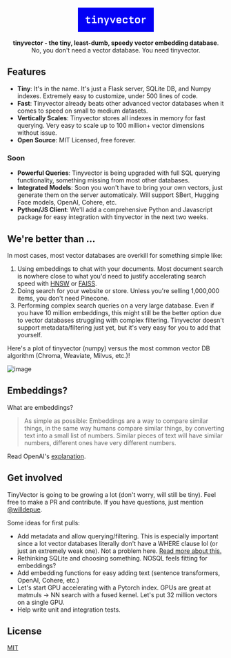 <p align="center">
  <img src="https://github.com/0hq/tinyvector/blob/main/assets/TINYVECTORLOGO.png?raw=true" alt="tinyvector logo">
</p>


<p align="center">
    <b>tinyvector - the tiny, least-dumb, speedy vector embedding database</b>. <br />
    No, you don't need a vector database. You need tinyvector.
</p>

## Features
- __Tiny__: It's in the name. It's just a Flask server, SQLite DB, and Numpy indexes. Extremely easy to customize, under 500 lines of code.
- __Fast__: Tinyvector already beats other advanced vector databases when it comes to speed on small to medium datasets.
- __Vertically Scales__: Tinyvector stores all indexes in memory for fast querying. Very easy to scale up to 100 million+ vector dimensions without issue.
- __Open Source__: MIT Licensed, free forever.

### Soon
- __Powerful Queries__: Tinyvector is being upgraded with full SQL querying functionality, something missing from most other databases.
- __Integrated Models__: Soon you won't have to bring your own vectors, just generate them on the server automaticaly. Will support SBert, Hugging Face models, OpenAI, Cohere, etc.
- __Python/JS Client__: We'll add a comprehensive Python and Javascript package for easy integration with tinyvector in the next two weeks.

## We're better than ...

In most cases, most vector databases are overkill for something simple like:
1. Using embeddings to chat with your documents. Most document search is nowhere close to what you'd need to justify accelerating search speed with [HNSW](https://github.com/nmslib/hnswlib) or [FAISS](https://github.com/facebookresearch/faiss).
2. Doing search for your website or store. Unless you're selling 1,000,000 items, you don't need Pinecone.
3. Performing complex search queries on a very large database. Even if you have 10 million embeddings, this might still be the better option due to vector databases struggling with complex filtering. Tinyvector doesn't support metadata/filtering just yet, but it's very easy for you to add that yourself.

Here's a plot of tinyvector (numpy) versus the most common vector DB algorithm (Chroma, Weaviate, Milvus, etc.)!

![image](https://github.com/0hq/tinyvector/assets/30643741/8f50bf86-432c-4944-a9d1-f9ded389cb02)

## Embeddings?

What are embeddings?

> As simple as possible: Embeddings are a way to compare similar things, in the same way humans compare similar things, by converting text into a small list of numbers. Similar pieces of text will have similar numbers, different ones have very different numbers.

Read OpenAI's [explanation](https://platform.openai.com/docs/guides/embeddings/what-are-embeddings).  

## Get involved

TinyVector is going to be growing a lot (don't worry, will still be tiny). Feel free to make a PR and contribute. If you have questions, just mention [@willdepue](https://twitter.com/willdepue).

Some ideas for first pulls:

- Add metadata and allow querying/filtering. This is especially important since a lot vector databases literally don't have a WHERE clause lol (or just an extremely weak one). Not a problem here. [Read more about this.](https://www.pinecone.io/learn/vector-search-filtering)
- Rethinking SQLite and choosing something. NOSQL feels fitting for embeddings?
- Add embedding functions for easy adding text (sentence transformers, OpenAI, Cohere, etc.)
-  Let's start GPU accelerating with a Pytorch index. GPUs are great at matmuls -> NN search with a fused kernel. Let's put 32 million vectors on a single GPU.
- Help write unit and integration tests.


## License

[MIT](./LICENSE)
